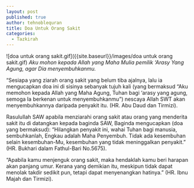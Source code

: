 ```yaml
---
layout: post
published: true
author: tehnoblequran
title: Doa Untuk Orang Sakit
categories:
  - Tazkirah
---
```

![doa untuk orang sakit.gif]({{site.baseurl}}/images/doa untuk orang sakit.gif)
_Aku mohon kepada Allah yang Maha Mulia pemilik ‘Arasy Yang Agung, agar Dia menyembuhkanmu._

“Sesiapa yang ziarah orang sakit yang belum tiba ajalnya, lalu ia mengucapkan doa ini di sisinya sebanyak tujuh kali (yang bermaksud “Aku memohon kepada Allah yang Maha Agung, Tuhan bagi ‘arasy yang agung, semoga Ia berkenan untuk menyembuhkanmu”) nescaya Allah SWT akan menyembuhkannya daripada penyakit itu. (HR. Abu Daud dan Tirmizi).

Rasulullah SAW apabila menziarahi orang sakit atau orang yang menderita sakit itu di datangkan kepada baginda SAW, Baginda mengucapkan (doa yang bermaksud): “Hilangkan penyakit ini, wahai Tuhan bagi manusia, sembuhkanlah, Engkau adalah Maha Penyembuh. Tidak ada kesembuhan selain kesembuhan-Mu, kesembuhan yang tidak meninggalkan penyakit.” (HR. Bukhari dalam Fathul-Bari No.5675).

“Apabila kamu menjenguk orang sakit, maka hendaklah kamu beri harapan akan panjang umur. Kerana yang demikian itu, meskipun tidak dapat menolak takdir sedikit pun, tetapi dapat menyenangkan hatinya.” (HR. Ibnu Majah dan Tirmizi).
